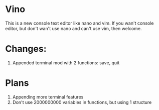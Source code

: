 # Vino  
This is a new console text editor like nano and vim. If you wan't console editor, but don't wan't use nano and can't use vim, then welcome.  
# Changes:  
1) Appended terminal mod with 2 functions: save, quit  
# Plans
1) Appending more terminal features  
2) Don't use 2000000000 variables in functions, but using 1 structure
